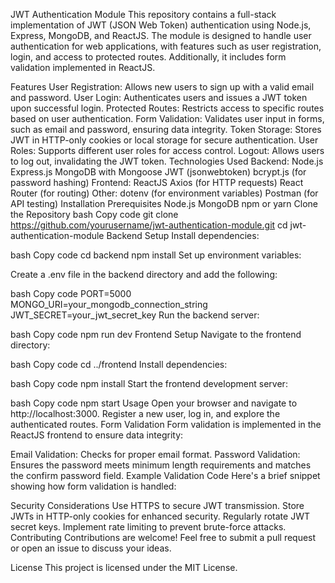 JWT Authentication Module
This repository contains a full-stack implementation of JWT (JSON Web Token) authentication using Node.js, Express, MongoDB, and ReactJS. The module is designed to handle user authentication for web applications, with features such as user registration, login, and access to protected routes. Additionally, it includes form validation implemented in ReactJS.

Features
User Registration: Allows new users to sign up with a valid email and password.
User Login: Authenticates users and issues a JWT token upon successful login.
Protected Routes: Restricts access to specific routes based on user authentication.
Form Validation: Validates user input in forms, such as email and password, ensuring data integrity.
Token Storage: Stores JWT in HTTP-only cookies or local storage for secure authentication.
User Roles: Supports different user roles for access control.
Logout: Allows users to log out, invalidating the JWT token.
Technologies Used
Backend:
Node.js
Express.js
MongoDB with Mongoose
JWT (jsonwebtoken)
bcrypt.js (for password hashing)
Frontend:
ReactJS
Axios (for HTTP requests)
React Router (for routing)
Other:
dotenv (for environment variables)
Postman (for API testing)
Installation
Prerequisites
Node.js
MongoDB
npm or yarn
Clone the Repository
bash
Copy code
git clone https://github.com/yourusername/jwt-authentication-module.git
cd jwt-authentication-module
Backend Setup
Install dependencies:

bash
Copy code
cd backend
npm install
Set up environment variables:

Create a .env file in the backend directory and add the following:

bash
Copy code
PORT=5000
MONGO_URI=your_mongodb_connection_string
JWT_SECRET=your_jwt_secret_key
Run the backend server:

bash
Copy code
npm run dev
Frontend Setup
Navigate to the frontend directory:

bash
Copy code
cd ../frontend
Install dependencies:

bash
Copy code
npm install
Start the frontend development server:

bash
Copy code
npm start
Usage
Open your browser and navigate to http://localhost:3000.
Register a new user, log in, and explore the authenticated routes.
Form Validation
Form validation is implemented in the ReactJS frontend to ensure data integrity:

Email Validation: Checks for proper email format.
Password Validation: Ensures the password meets minimum length requirements and matches the confirm password field.
Example Validation Code
Here's a brief snippet showing how form validation is handled:


Security Considerations
Use HTTPS to secure JWT transmission.
Store JWTs in HTTP-only cookies for enhanced security.
Regularly rotate JWT secret keys.
Implement rate limiting to prevent brute-force attacks.
Contributing
Contributions are welcome! Feel free to submit a pull request or open an issue to discuss your ideas.

License
This project is licensed under the MIT License.
